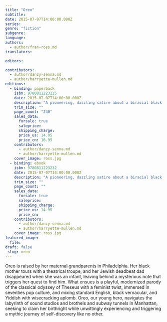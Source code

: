 ```yaml
---
title: "Oreo"
subtitle:
date: 2015-07-07T14:00:00.000Z
series:
genre: "fiction"
subgenre:
language:
authors:
  - author/fran-ross.md
translators:

editors:

contributors:
  - author/danzy-senna.md
  - author/harryette-mullen.md
editions:
  - binding: paperback
    isbn: 9780811223225
    date: 2015-07-07T14:00:00.000Z
    description: "A pioneering, dazzling satire about a biracial black girl from Philadelphia searching for her Jewish father in New York City "
    trim_size: ""
    page_count: "240"
    sales_data:
      forsale: true
      saleprice:
      shipping_charge:
      price_us: 14.95
      price_cn: 16.95
    contributors:
      - author/danzy-senna.md
      - author/harryette-mullen.md
    cover_image: ross.jpg
  - binding: ebook
    isbn: 9780811223232
    date: 2015-07-07T14:00:00.000Z
    description: "A pioneering, dazzling satire about a biracial black girl from Philadelphia searching for her Jewish father in New York City "
    trim_size: ""
    page_count: ""
    sales_data:
      forsale: true
      saleprice:
      shipping_charge:
      price_us: 14.95
      price_cn:
    contributors:
      - author/danzy-senna.md
      - author/harryette-mullen.md
    cover_image: ross.jpg
featured_image:
  file:
draft: false
_slug: oreo
---
```


Oreo is raised by her maternal grandparents in Philadelphia. Her black mother tours with a theatrical troupe, and her Jewish deadbeat dad disappeared when she was an infant, leaving behind a mysterious note that triggers her quest to find him. What ensues is a playful, modernized parody of the classical odyssey of Theseus with a feminist twist, immersed in seventies pop culture, and mixing standard English, black vernacular, and Yiddish with wisecracking aplomb. Oreo, our young hero, navigates the labyrinth of sound studios and brothels and subway tunnels in Manhattan, seeking to claim her birthright while unwittingly experiencing and triggering a mythic journey of self-discovery like no other.


